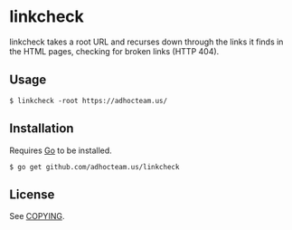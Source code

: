 linkcheck
=========

linkcheck takes a root URL and recurses down through the links it finds in the
HTML pages, checking for broken links (HTTP 404).

Usage
-----

``` shell
$ linkcheck -root https://adhocteam.us/
```

Installation
------------

Requires [Go](https://golang.org/) to be installed.

``` shell
$ go get github.com/adhocteam.us/linkcheck
```

License
-------

See [COPYING](./COPYING).
